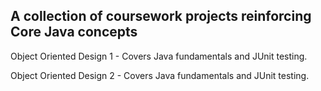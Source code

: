 ## A collection of coursework projects reinforcing Core Java concepts

Object Oriented Design 1 - Covers Java fundamentals and JUnit testing. 

Object Oriented Design 2 - Covers Java fundamentals and JUnit testing. 



